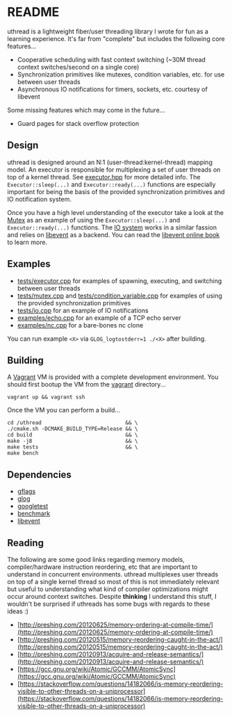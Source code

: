 # README

uthread is a lightweight fiber/user threading library I wrote for fun as a learning experience. It's far from "complete" but includes the following core features...

- Cooperative scheduling with fast context switching (~30M thread context switches/second on a single core)
- Synchronization primitives like mutexes, condition variables, etc. for use between user threads
- Asynchronous IO notifications for timers, sockets, etc. courtesy of libevent

Some missing features which may come in the future...

- Guard pages for stack overflow protection

## Design

uthread is designed around an N:1 (user-thread:kernel-thread) mapping model. An executor is responsible for multiplexing a set of user threads on top of a kernel thread. See [executor.hpp](include/uthread/executor.hpp) for more detailed info. The `Executor::sleep(...)` and `Executor::ready(...)` functions are especially important for being the basis of the provided synchronization primitives and IO notification system.

Once you have a high level understanding of the executor take a look at the [Mutex](src/mutex.cpp) as an example of using the `Executor::sleep(...)` and `Executor::ready(...)` functions. The [IO system](src/io.cpp) works in a similar fassion and relies on [libevent](http://libevent.org/) as a backend. You can read the [libevent online book](http://www.wangafu.net/~nickm/libevent-book) to learn more.

## Examples

- [tests/executor.cpp](tests/executor.cpp) for examples of spawning, executing, and switching between user threads
- [tests/mutex.cpp](tests/mutex.cpp) and [tests/condition_variable.cpp](tests/condition_variable.cpp) for examples of using the provided synchronization primitives
- [tests/io.cpp](tests/io.cpp) for an example of IO notifications
- [examples/echo.cpp](examples/echo.cpp) for an example of a TCP echo server
- [examples/nc.cpp](examples/nc.cpp) for a bare-bones nc clone

You can run example `<X>` via `GLOG_logtostderr=1 ./<X>` after building.

## Building

A [Vagrant](https://www.vagrantup.com/) VM is provided with a complete development environment. You should first bootup the VM from the [vagrant](vagrant) directory...

```
vagrant up && vagrant ssh
```

Once the VM you can perform a build...

```
cd /uthread                           && \
./cmake.sh -DCMAKE_BUILD_TYPE=Release && \
cd build                              && \
make -j8                              && \
make tests                            && \
make bench
```


## Dependencies

- [gflags](https://github.com/gflags/gflags)
- [glog](https://github.com/google/glog)
- [googletest](https://github.com/google/googletest)
- [benchmark](https://github.com/google/benchmark)
- [libevent](http://libevent.org/)

## Reading

The following are some good links regarding memory models, compiler/hardware instruction reordering, etc that are important to understand in concurrent environments. uthread multiplexes user threads on top of a single kernel thread so most of this is not immediately relevant but useful to understanding what kind of compiler optimizations might occur around context switches. Despite **thinking** I understand this stuff, I wouldn't be surprised if uthreads has some bugs with regards to these ideas :)

- [http://preshing.com/20120625/memory-ordering-at-compile-time/](http://preshing.com/20120625/memory-ordering-at-compile-time/)
- [http://preshing.com/20120515/memory-reordering-caught-in-the-act/](http://preshing.com/20120515/memory-reordering-caught-in-the-act/)
- [http://preshing.com/20120913/acquire-and-release-semantics/](http://preshing.com/20120913/acquire-and-release-semantics/)
- [https://gcc.gnu.org/wiki/Atomic/GCCMM/AtomicSync](https://gcc.gnu.org/wiki/Atomic/GCCMM/AtomicSync)
- [https://stackoverflow.com/questions/14182066/is-memory-reordering-visible-to-other-threads-on-a-uniprocessor](https://stackoverflow.com/questions/14182066/is-memory-reordering-visible-to-other-threads-on-a-uniprocessor)
